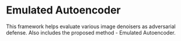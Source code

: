 # Emulated Autoencoder
This framework helps evaluate various image denoisers as adversarial defense.
Also includes the proposed method - Emulated Autoencoder.
